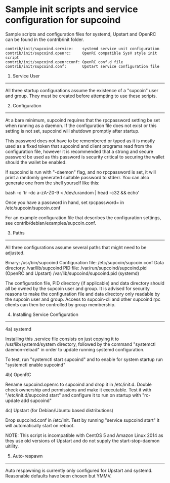 Sample init scripts and service configuration for supcoind
==========================================================

Sample scripts and configuration files for systemd, Upstart and OpenRC
can be found in the contrib/init folder.

    contrib/init/supcoind.service:    systemd service unit configuration
    contrib/init/supcoind.openrc:     OpenRC compatible SysV style init script
    contrib/init/supcoind.openrcconf: OpenRC conf.d file
    contrib/init/supcoind.conf:       Upstart service configuration file

1. Service User
---------------------------------

All three startup configurations assume the existence of a "supcoin" user
and group.  They must be created before attempting to use these scripts.

2. Configuration
---------------------------------

At a bare minimum, supcoind requires that the rpcpassword setting be set
when running as a daemon.  If the configuration file does not exist or this
setting is not set, supcoind will shutdown promptly after startup.

This password does not have to be remembered or typed as it is mostly used
as a fixed token that supcoind and client programs read from the configuration
file, however it is recommended that a strong and secure password be used
as this password is security critical to securing the wallet should the
wallet be enabled.

If supcoind is run with "-daemon" flag, and no rpcpassword is set, it will
print a randomly generated suitable password to stderr.  You can also
generate one from the shell yourself like this:

bash -c 'tr -dc a-zA-Z0-9 < /dev/urandom | head -c32 && echo'

Once you have a password in hand, set rpcpassword= in /etc/supcoin/supcoin.conf

For an example configuration file that describes the configuration settings, 
see contrib/debian/examples/supcoin.conf.

3. Paths
---------------------------------

All three configurations assume several paths that might need to be adjusted.

Binary:              /usr/bin/supcoind
Configuration file:  /etc/supcoin/supcoin.conf
Data directory:      /var/lib/supcoind
PID file:            /var/run/supcoind/supcoind.pid (OpenRC and Upstart)
                     /var/lib/supcoind/supcoind.pid (systemd)

The configuration file, PID directory (if applicable) and data directory
should all be owned by the supcoin user and group.  It is advised for security
reasons to make the configuration file and data directory only readable by the
supcoin user and group.  Access to supcoin-cli and other supcoind rpc clients
can then be controlled by group membership.

4. Installing Service Configuration
-----------------------------------

4a) systemd

Installing this .service file consists on just copying it to
/usr/lib/systemd/system directory, followed by the command
"systemctl daemon-reload" in order to update running systemd configuration.

To test, run "systemctl start supcoind" and to enable for system startup run
"systemctl enable supcoind"

4b) OpenRC

Rename supcoind.openrc to supcoind and drop it in /etc/init.d.  Double
check ownership and permissions and make it executable.  Test it with
"/etc/init.d/supcoind start" and configure it to run on startup with
"rc-update add supcoind"

4c) Upstart (for Debian/Ubuntu based distributions)

Drop supcoind.conf in /etc/init.  Test by running "service supcoind start"
it will automatically start on reboot.

NOTE: This script is incompatible with CentOS 5 and Amazon Linux 2014 as they
use old versions of Upstart and do not supply the start-stop-daemon uitility.

5. Auto-respawn
-----------------------------------

Auto respawning is currently only configured for Upstart and systemd.
Reasonable defaults have been chosen but YMMV.



